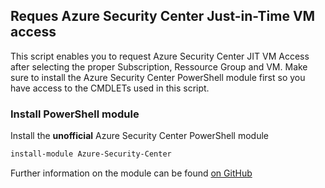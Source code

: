 ## Reques Azure Security Center Just-in-Time VM access

This script enables you to request Azure Security Center JIT VM Access after selecting the proper Subscription, Ressource Group and VM.
Make sure to install the Azure Security Center PowerShell module first so you have access to the CMDLETs used in this script.

### Install PowerShell module

Install the **unofficial** Azure Security Center PowerShell module

```markdown
install-module Azure-Security-Center
```

Further information on the module can be found [on GitHub](https://github.com/Microsoft/Azure-Security-Center)